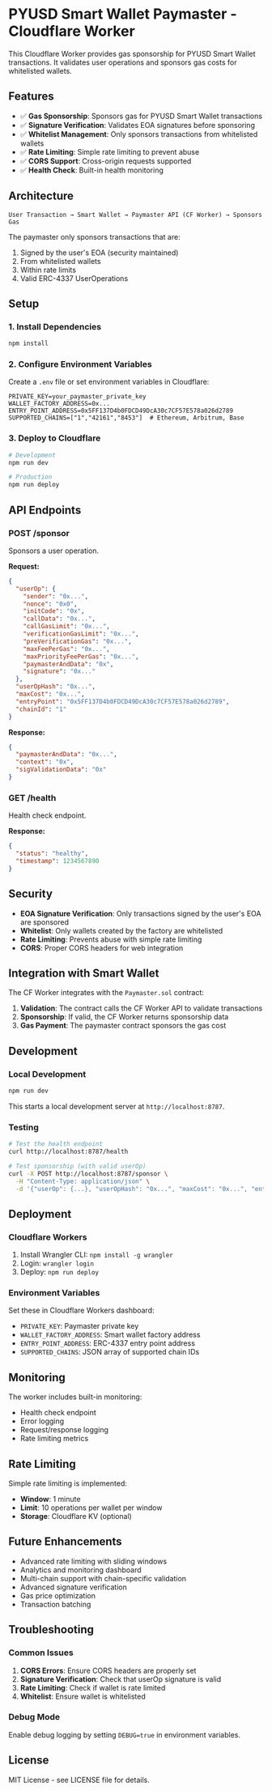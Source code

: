 # PYUSD Smart Wallet Paymaster - Cloudflare Worker

This Cloudflare Worker provides gas sponsorship for PYUSD Smart Wallet transactions. It validates user operations and sponsors gas costs for whitelisted wallets.

## Features

- ✅ **Gas Sponsorship**: Sponsors gas for PYUSD Smart Wallet transactions
- ✅ **Signature Verification**: Validates EOA signatures before sponsoring
- ✅ **Whitelist Management**: Only sponsors transactions from whitelisted wallets
- ✅ **Rate Limiting**: Simple rate limiting to prevent abuse
- ✅ **CORS Support**: Cross-origin requests supported
- ✅ **Health Check**: Built-in health monitoring

## Architecture

```
User Transaction → Smart Wallet → Paymaster API (CF Worker) → Sponsors Gas
```

The paymaster only sponsors transactions that are:
1. Signed by the user's EOA (security maintained)
2. From whitelisted wallets
3. Within rate limits
4. Valid ERC-4337 UserOperations

## Setup

### 1. Install Dependencies

```bash
npm install
```

### 2. Configure Environment Variables

Create a `.env` file or set environment variables in Cloudflare:

```env
PRIVATE_KEY=your_paymaster_private_key
WALLET_FACTORY_ADDRESS=0x...
ENTRY_POINT_ADDRESS=0x5FF137D4b0FDCD49DcA30c7CF57E578a026d2789
SUPPORTED_CHAINS=["1","42161","8453"]  # Ethereum, Arbitrum, Base
```

### 3. Deploy to Cloudflare

```bash
# Development
npm run dev

# Production
npm run deploy
```

## API Endpoints

### POST /sponsor

Sponsors a user operation.

**Request:**
```json
{
  "userOp": {
    "sender": "0x...",
    "nonce": "0x0",
    "initCode": "0x",
    "callData": "0x...",
    "callGasLimit": "0x...",
    "verificationGasLimit": "0x...",
    "preVerificationGas": "0x...",
    "maxFeePerGas": "0x...",
    "maxPriorityFeePerGas": "0x...",
    "paymasterAndData": "0x",
    "signature": "0x..."
  },
  "userOpHash": "0x...",
  "maxCost": "0x...",
  "entryPoint": "0x5FF137D4b0FDCD49DcA30c7CF57E578a026d2789",
  "chainId": "1"
}
```

**Response:**
```json
{
  "paymasterAndData": "0x...",
  "context": "0x",
  "sigValidationData": "0x"
}
```

### GET /health

Health check endpoint.

**Response:**
```json
{
  "status": "healthy",
  "timestamp": 1234567890
}
```

## Security

- **EOA Signature Verification**: Only transactions signed by the user's EOA are sponsored
- **Whitelist**: Only wallets created by the factory are whitelisted
- **Rate Limiting**: Prevents abuse with simple rate limiting
- **CORS**: Proper CORS headers for web integration

## Integration with Smart Wallet

The CF Worker integrates with the `Paymaster.sol` contract:

1. **Validation**: The contract calls the CF Worker API to validate transactions
2. **Sponsorship**: If valid, the CF Worker returns sponsorship data
3. **Gas Payment**: The paymaster contract sponsors the gas cost

## Development

### Local Development

```bash
npm run dev
```

This starts a local development server at `http://localhost:8787`.

### Testing

```bash
# Test the health endpoint
curl http://localhost:8787/health

# Test sponsorship (with valid userOp)
curl -X POST http://localhost:8787/sponsor \
  -H "Content-Type: application/json" \
  -d '{"userOp": {...}, "userOpHash": "0x...", "maxCost": "0x...", "entryPoint": "0x...", "chainId": "1"}'
```

## Deployment

### Cloudflare Workers

1. Install Wrangler CLI: `npm install -g wrangler`
2. Login: `wrangler login`
3. Deploy: `npm run deploy`

### Environment Variables

Set these in Cloudflare Workers dashboard:

- `PRIVATE_KEY`: Paymaster private key
- `WALLET_FACTORY_ADDRESS`: Smart wallet factory address
- `ENTRY_POINT_ADDRESS`: ERC-4337 entry point address
- `SUPPORTED_CHAINS`: JSON array of supported chain IDs

## Monitoring

The worker includes built-in monitoring:

- Health check endpoint
- Error logging
- Request/response logging
- Rate limiting metrics

## Rate Limiting

Simple rate limiting is implemented:

- **Window**: 1 minute
- **Limit**: 10 operations per wallet per window
- **Storage**: Cloudflare KV (optional)

## Future Enhancements

- Advanced rate limiting with sliding windows
- Analytics and monitoring dashboard
- Multi-chain support with chain-specific validation
- Advanced signature verification
- Gas price optimization
- Transaction batching

## Troubleshooting

### Common Issues

1. **CORS Errors**: Ensure CORS headers are properly set
2. **Signature Verification**: Check that userOp signature is valid
3. **Rate Limiting**: Check if wallet is rate limited
4. **Whitelist**: Ensure wallet is whitelisted

### Debug Mode

Enable debug logging by setting `DEBUG=true` in environment variables.

## License

MIT License - see LICENSE file for details.
